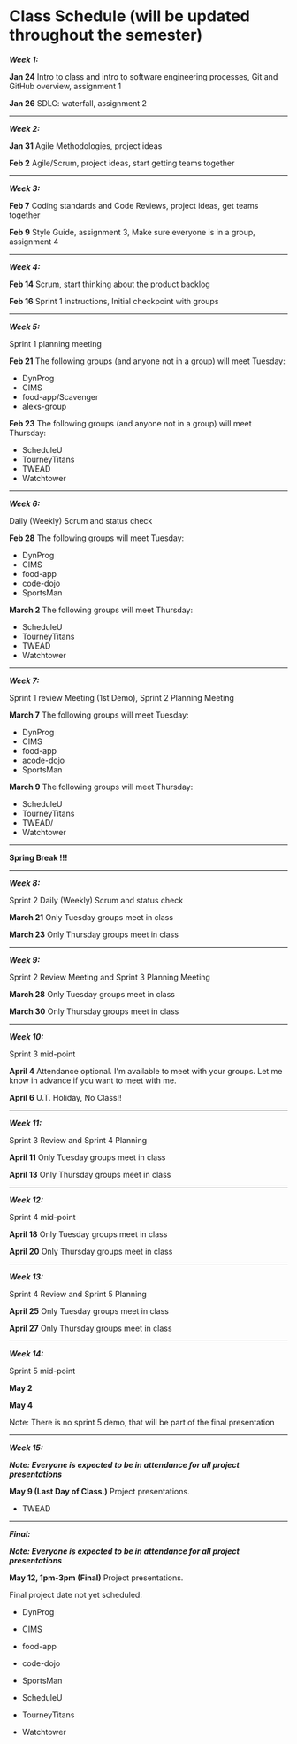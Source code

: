 
# Class Schedule (will be updated throughout the semester)

***Week 1:***

**Jan 24** Intro to class and intro to software engineering processes, Git and GitHub overview, assignment 1

**Jan 26** SDLC: waterfall, assignment 2 

---
***Week 2:***


**Jan 31** Agile Methodologies, project ideas

**Feb 2** Agile/Scrum, project ideas, start getting teams together

---
***Week 3:***


**Feb 7** Coding standards and Code Reviews, project ideas, get teams together

**Feb 9** Style Guide, assignment 3, Make sure everyone is in a group, assignment 4 

---
***Week 4:***


**Feb 14** Scrum, start thinking about the product backlog

**Feb 16** Sprint 1 instructions, Initial checkpoint with groups

---
***Week 5:*** 

Sprint 1 planning meeting

**Feb 21** The following groups (and anyone not in a group) will meet Tuesday:
- DynProg
- CIMS 
- food-app/Scavenger 
- alexs-group

**Feb 23** The following groups (and anyone not in a group) will meet Thursday:
- ScheduleU
- TourneyTitans
- TWEAD
- Watchtower


---
***Week 6:***

Daily (Weekly) Scrum and status check

**Feb 28** The following groups will meet Tuesday:
- DynProg
- CIMS 
- food-app 
- code-dojo
- SportsMan

**March 2** The following groups will meet Thursday:
- ScheduleU
- TourneyTitans
- TWEAD
- Watchtower

---
***Week 7:***

Sprint 1 review Meeting (1st Demo), Sprint 2 Planning Meeting

**March 7** The following groups will meet Tuesday:
- DynProg
- CIMS 
- food-app 
- acode-dojo
- SportsMan 

**March 9** The following groups will meet Thursday:
- ScheduleU
- TourneyTitans
- TWEAD/ 
- Watchtower

---
**Spring Break !!!**

---
***Week 8:***

Sprint 2 Daily (Weekly) Scrum and status check

**March 21** Only Tuesday groups meet in class

**March 23** Only Thursday groups meet in class

---
***Week 9:***

Sprint 2 Review Meeting and Sprint 3 Planning Meeting

**March 28** Only Tuesday groups meet in class

**March 30** Only Thursday groups meet in class

---
***Week 10:***

Sprint 3 mid-point

**April 4** Attendance optional. I'm available to meet with your groups. Let me know in advance if you want to meet with me.

**April 6** U.T. Holiday, No Class!!

---
***Week 11:***

Sprint 3 Review and Sprint 4 Planning

**April 11** Only Tuesday groups meet in class

**April 13** Only Thursday groups meet in class

---
***Week 12:***

Sprint 4 mid-point 

**April 18** Only Tuesday groups meet in class

**April 20** Only Thursday groups meet in class

---
***Week 13:***

Sprint 4 Review and Sprint 5 Planning


**April 25** Only Tuesday groups meet in class

**April 27** Only Thursday groups meet in class


---
***Week 14:***

Sprint 5 mid-point 

**May 2**

**May 4**

Note: There is no sprint 5 demo, that will be part of the final presentation

---
***Week 15:***

***Note: Everyone is expected to be in attendance for all project presentations***

**May 9 (Last Day of Class.)** Project presentations.
- TWEAD

---
***Final:***

***Note: Everyone is expected to be in attendance for all project presentations***

**May 12, 1pm-3pm (Final)** Project presentations.


Final project date not yet scheduled:
- DynProg
- CIMS 
- food-app 
- code-dojo
- SportsMan

- ScheduleU
- TourneyTitans

- Watchtower
